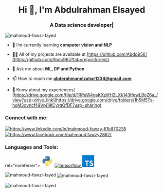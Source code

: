 <h1 align="center">Hi 👋, I'm Abdulrahman Elsayed </h1>
<h3 align="center">A Data science  developer|</h3>

<p align="left"> <img src="https://komarev.com/ghpvc/?username=mahmoud-fawzi-fayed&label=Profile%20views&color=0e75b6&style=flat" alt="mahmoud-fawzi-fayed" /> </p>

- 🌱 I’m currently learning **computer vision and NLP**

- 👨‍💻 All of my projects are available at [https://github.com/Abdo956](https://github.com/Abdo965?tab=repositories))

- 💬 Ask me about **ML, DP and Python**

- 📫 How to reach me **abderahmanelzahar1234@gmail.com**

- 📄 Know about my experiences[ [https://drive.google.com/file/d/1RPaW4gaKXzijfH2LXk143tfewLBoZ6a_/view?usp=drive_link](https://drive.google.com/drive/folders/1h5M5Tx-hoM3ovncf49Vpj1lKCyrqQfDF?usp=sharing)
<h3 align="left">Connect with me:</h3>
<p align="left">
<a href="www.linkedin.com/in/abdoelsayed" target="blank"><img align="center" src="https://raw.githubusercontent.com/rahuldkjain/github-profile-readme-generator/master/src/images/icons/Social/linked-in-alt.svg" alt="https://www.linkedin.com/in/mahmoud-fawzy-81b870235" height="30" width="40" /></a>
<a href="[https://fb.com/mahmoud.fawzy2882/](https://www.facebook.com/profile.php?id=100083687604140)" target="blank"><img align="center" src="https://raw.githubusercontent.com/rahuldkjain/github-profile-readme-generator/master/src/images/icons/Social/facebook.svg" alt="https://www.facebook.com/mahmoud.fawzy2882/" height="30" width="40" /></a>
</p>

<h3 align="left">Languages and Tools:</h3>
rel="noreferrer"> <img src="https://raw.githubusercontent.com/devicons/devicon/master/icons/python/python-original.svg" alt="python" width="40" height="40"/> </a> <a href="https://www.tensorflow.org" target="_blank" rel="noreferrer"> <img src="https://www.vectorlogo.zone/logos/tensorflow/tensorflow-icon.svg" alt="tensorflow" width="40" height="40"/> </a> <a href="https://www.typescriptlang.org/" target="_blank" rel="noreferrer"> <img src="https://raw.githubusercontent.com/devicons/devicon/master/icons/typescript/typescript-original.svg" alt="typescript" width="40" height="40"/> </a> </p>

<p><img align="left" src="https://github-readme-stats.vercel.app/api?username=Abdo965&show_icons=true&locale=en" alt="mahmoud-fawzi-fayed" /></p>

<p>&nbsp;<img align="center" src="https://github-readme-stats.vercel.app/api?username=Abdo965&show_icons=true&locale=en" alt="mahmoud-fawzi-fayed" /></p>

<p><img align="center" src="https://github-readme-streak-stats.herokuapp.com/?user==Abdo965&" alt="mahmoud-fawzi-fayed" /></p>

